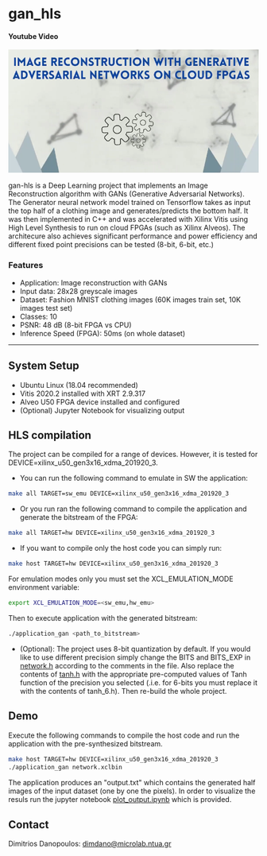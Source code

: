 # gan_hls

#### Youtube Video
[![Youtube video](/docs/cover.png)](https://www.youtube.com/watch?v=FO_M2AHb1u4)

gan-hls is a Deep Learning project that implements an Image Reconstruction algorithm with GANs (Generative Adversarial Networks). The Generator neural network model trained on Tensorflow takes as input the top half of a clothing image and generates/predicts the bottom half. It was then implemented in C++ and was accelerated with Xilinx Vitis using High Level Synthesis to run on cloud FPGAs (such as Xilinx Alveos). The architecure also achieves significant performance and power efficiency and different fixed point precisions can be tested (8-bit, 6-bit, etc.)


### Features
- Application: Image reconstruction with GANs
- Input data: 28x28 greyscale images
- Dataset:  Fashion MNIST clothing images (60K images train set, 10K images test set)
- Classes: 10 	
- PSNR: 48 dB (8-bit FPGA vs CPU)
- Inference Speed (FPGA): 50ms (on whole dataset)


---

## System Setup

- Ubuntu Linux (18.04 recommended)
- Vitis 2020.2 installed with XRT 2.9.317
- Alveo U50 FPGA device installed and configured
- (Optional) Jupyter Notebook for visualizing output


## HLS compilation

The project can be compiled for a range of devices. However, it is tested for DEVICE=xilinx_u50_gen3x16_xdma_201920_3.

- You can run the following command to emulate in SW the application:
```bash
make all TARGET=sw_emu DEVICE=xilinx_u50_gen3x16_xdma_201920_3
``` 
- Or you run ran the following command to compile the application and generate the bitstream of the FPGA:
```bash  
make all TARGET=hw DEVICE=xilinx_u50_gen3x16_xdma_201920_3
``` 
- If you want to compile only the host code you can simply run:
```bash
make host TARGET=hw DEVICE=xilinx_u50_gen3x16_xdma_201920_3
``` 
For emulation modes only you must set the XCL_EMULATION_MODE environment variable:
```bash
export XCL_EMULATION_MODE=<sw_emu,hw_emu> 
``` 
Then to execute application with the generated bitstream:
```bash
./application_gan <path_to_bitstream>
``` 

- (Optional): The project uses 8-bit quantization by default. If you would like to use different precision simply change the BITS and BITS_EXP in [network.h](src/network.h)  according to the comments in the file. Also replace the contents of [tanh.h](src/tanh.h) with the appropriate pre-computed values of Tanh function of the precision you selected (.i.e. for 6-bits you must replace it with the contents of tanh_6.h). Then re-build the whole project.

## Demo

Execute the following commands to compile the host code and run the application with the pre-synthesized bitstream.

```bash
make host TARGET=hw DEVICE=xilinx_u50_gen3x16_xdma_201920_3
./application_gan network.xclbin
``` 

The application produces an "output.txt" which contains the generated half images of the input dataset (one by one the pixels). In order to visualize the resuls run the jupyter notebook [plot_output.ipynb](plot_output.ipynb) which is provided.


## Contact

Dimitrios Danopoulos: dimdano@microlab.ntua.gr
    
